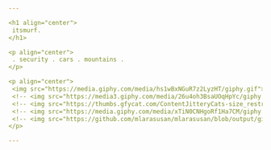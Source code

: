 ```yaml
---

<h1 align="center">
 itsmurf.
</h1>

<p align="center">
 . security . cars . mountains .  
</p>

<p align="center">
 <img src="https://media.giphy.com/media/hs1wBxNGuR7z2LyzHT/giphy.gif">
 <!-- <img src="https://media3.giphy.com/media/26u4oh3BsaUOqHpYc/giphy.gif"> -->
 <!-- <img src="https://thumbs.gfycat.com/ContentJitteryCats-size_restricted.gif"> -->
 <!-- <img src="https://media.giphy.com/media/xTiN0CNHgoRf1Ha7CM/giphy.gif"> -->
 <!-- <img src="https://github.com/mlarasusan/mlarasusan/blob/output/github-contribution-grid-snake.svg"> -->
</p>

---
```

